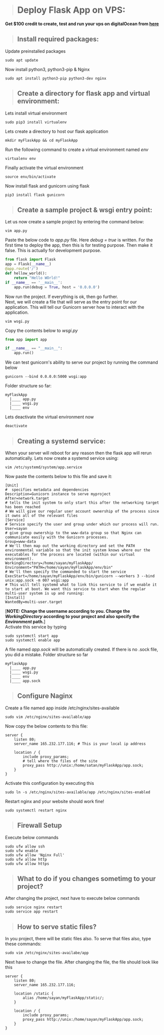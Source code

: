 ># Deploy Flask App on VPS:
**Get $100 credit to create, test and run your vps on digitalOcean from [here](https://m.do.co/c/dbeec3f48f6f)**
>## Install required packages:
Update preinstalled packages
```
sudo apt update 
```
Now install python3, python3-pip & Nginx
```
sudo apt install python3-pip python3-dev nginx
```

>## Create a directory for flask app and virtual environment:
Lets install virtual environment
```
sudo pip3 install virtualenv
```
Lets create a directory to host our flask application
```
mkdir myFlaskApp && cd myFlaskApp
```
Run the following command to create a virtual environment named *env*
```
virtualenv env
```
Finally activate the virtual environment
```
source env/bin/activate
```
Now install flask and gunicorn using flask
```
pip3 install flask gunicorn
```

>## Create a sample project & wsgi entry point:
Let us now create a sample project by entering the command below:
```
vim app.py
```
Paste the below code to *app.py* file. Here *debug = true* is written. For the first time to deploy the app, then this is for testing purpose. Then make it false. This is actually for development purpose.
```python
from flask import Flask
app = Flask(__name__)
@app.route('/')
def hellow_world():
    return "Hello WOrld!"
if __name__ == '__main__':
    app.run(debug = True, host = '0.0.0.0')
```
Now run the project. If everything is ok, then go further. </br>
Next, we will create a file that will serve as the entry point for our application. This will tell our Gunicorn server how to interact with the application.
```
vim wsgi.py
```
Copy the contents below to *wsgi.py*
```python
from app import app

if __name__ == "__main__":
    app.run()
```
We can test gunicorn's ability to serve our project by running the command below
```
gunicorn --bind 0.0.0.0:5000 wsgi:app
```
Folder structure so far:
```
myFlaskApp
  |____ app.py
  |____ wsgi.py
  |____ env
```
Lets deactivate the virtual environment now
```
deactivate
```

>## Creating a systemd service:
When your server will reboot for any reason then the flask app will rerun automatically. Lets now create a systemd service using:
```
vim /etc/systemd/system/app.service
```
Now paste the contents below to this file and save it:
```
[Unit]
#  specifies metadata and dependencies
Description=Gunicorn instance to serve myproject
After=network.target
# tells the init system to only start this after the networking target has been reached
# We will give our regular user account ownership of the process since it owns all of the relevant files
[Service]
# Service specify the user and group under which our process will run.
User=sayan
# give group ownership to the www-data group so that Nginx can communicate easily with the Gunicorn processes.
Group=www-data
# We'll then map out the working directory and set the PATH environmental variable so that the init system knows where our the executables for the process are located (within our virtual environment).
WorkingDirectory=/home/sayan/myFlaskApp/
Environment="PATH=/home/sayan/myFlaskApp/env/bin"
# We'll then specify the commanded to start the service
ExecStart=/home/sayan/myFlaskApp/env/bin/gunicorn --workers 3 --bind unix:app.sock -m 007 wsgi:app
# This will tell systemd what to link this service to if we enable it to start at boot. We want this service to start when the regular multi-user system is up and running:
[Install]
WantedBy=multi-user.target
```
[**NOTE: Change the username according to you. Change the *WorkingDirectory* according to your project and also specify the *Environment* path.**] </br>
Activate this service by typing
```
sudo systemctl start app
sudo systemctl enable app
```
A file named *app.sock* will be automatically created. If there is no .sock file, you did a mistake. Folder structure so far
```
myFlaskApp
  |____ app.py
  |____ wsgi.py
  |____ env
  |____ app.sock
```

>## Configure Naginx
Create a file named app inside /etc/nginx/sites-available
```
sudo vim /etc/nginx/sites-available/app
```
Now copy the below contents to this file:
```nginx
server {
    listen 80;
    server_name 165.232.177.116; # This is your local ip address

    location / {
        include proxy_params;
        # tell where the files of the site
        proxy_pass http://unix:/home/satan/myFlaskApp/app.sock;
    }
}                
```
Activate this configuration by executing this
```
sudo ln -s /etc/nginx/sites-available/app /etc/nginx/sites-enabled
```
Restart nginx and your website should work fine!
```
sudo systemctl restart nginx
```
>## Firewall Setup
Execute below commands
```
sudo ufw allow ssh
sudo ufw enable
sudo ufw allow 'Nginx Full'
sudo ufw allow http
sudo ufw allow https
```

>## What to do if you changes sometimg to your project?
After changing the project, next have to execute below commands
```
sudo service nginx restart
sudo service app restart
```

>## How to serve static files?
In you project, there will be static files also. To serve that files also, type these commands:
```
sudo vim /etc/nginx/sites-availabe/app
```
Next have to change the file. After changing the file, the file should look like this
```
server {
    listen 80;
    server_name 165.232.177.116;
    
    location /static {
        alias /home/sayan/myFlaskApp/static/;
    }
    
    location / {
        include proxy_params;
        proxy_pass http://unix:/home/sayan/myFlaskApp/app.sock;
    }
}
```
